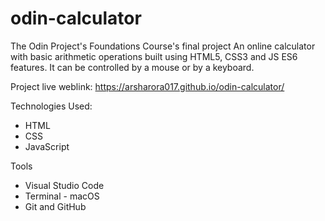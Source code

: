 # odin-calculator

The Odin Project's Foundations Course's final project
An online calculator with basic arithmetic operations built using HTML5, CSS3 and JS ES6 features. It can be controlled by a mouse or by a keyboard.


Project live weblink: https://arsharora017.github.io/odin-calculator/

Technologies Used:

* HTML
* CSS
* JavaScript

Tools
* Visual Studio Code
* Terminal - macOS
* Git and GitHub

